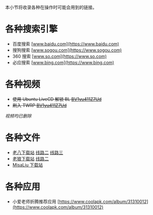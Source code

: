 本小节将收录各种在操作时可能会用到的链接。

# 各种搜索引擎

* 百度搜索 [www.baidu.com](https://www.baidu.com)
* 搜狗搜索 [www.sogou.com](https://www.sogou.com)
* 360 搜索 [www.so.com](https://www.so.com)
* 必应搜索 [www.bing.com](https://www.bing.com)

# 各种视频

* ~~使用 Ubuntu LiveCD 解锁 BL [BV1yu411Z7Ud](https://www.bilibili.com/video/BV1yu411Z7Ud)~~
* ~~刷入 TWRP [BV1yu411Z7Ud](https://www.bilibili.com/video/BV1yu411Z7Ud)~~

*视频均已删除*

# 各种文件

* [老八下载站](https://dl.teio.tk/MIRROR_CN/Xiaomi/Archytas/) [线路二](https://dl.teio.tk/YHC_GL/01-%E5%88%B7%E6%9C%BA%E5%8C%85/%E5%B0%8F%E7%B1%B3/%E5%B0%8F%E7%88%B1%E8%80%81%E5%B8%88/) [线路三](https://dl.teio.tk/MIRROR_GL/Archived/Xiaoai-Teacher/)
* [老狼下载站](https://dl.yupaiharbin.com/MICO_ALIYUN/%E5%B0%8F%E7%88%B1%E8%80%81%E5%B8%884G%E6%8A%98%E8%85%BE/) [线路二](https://dl.yupaiharbin.com/MI_AI_OD/)
* [MisaLiu 下载站](https://od.misaliu.top/Files/%E5%B0%8F%E7%88%B1%E8%80%81%E5%B8%88/)

# 各种应用

* 小爱老师折腾推荐应用 [https://www.coolapk.com/album/31310012](https://www.coolapk.com/album/31310012)